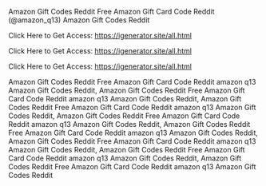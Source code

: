 Amazon Gift Codes Reddit Free Amazon Gift Card Code Reddit (@amazon_q13) Amazon Gift Codes Reddit

Click Here to Get Access: https://igenerator.site/all.html

Click Here to Get Access: https://igenerator.site/all.html

Click Here to Get Access: https://igenerator.site/all.html

Amazon Gift Codes Reddit Free Amazon Gift Card Code Reddit amazon q13 Amazon Gift Codes Reddit, Amazon Gift Codes Reddit Free Amazon Gift Card Code Reddit amazon q13 Amazon Gift Codes Reddit, Amazon Gift Codes Reddit Free Amazon Gift Card Code Reddit amazon q13 Amazon Gift Codes Reddit, Amazon Gift Codes Reddit Free Amazon Gift Card Code Reddit amazon q13 Amazon Gift Codes Reddit, Amazon Gift Codes Reddit Free Amazon Gift Card Code Reddit amazon q13 Amazon Gift Codes Reddit, Amazon Gift Codes Reddit Free Amazon Gift Card Code Reddit amazon q13 Amazon Gift Codes Reddit, Amazon Gift Codes Reddit Free Amazon Gift Card Code Reddit amazon q13 Amazon Gift Codes Reddit, Amazon Gift Codes Reddit Free Amazon Gift Card Code Reddit amazon q13 Amazon Gift Codes Reddit
